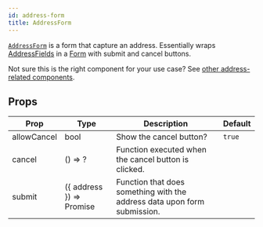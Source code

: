 ```yaml
---
id: address-form
title: AddressForm
---
```


[`AddressForm`](/src/components/Addresses/AddressForm/index.js) is a form that capture an address. Essentially wraps [AddressFields](components/address-fields.md) in a [Form](components/form.md) with submit and cancel buttons.

Not sure this is the right component for your use case? See [other address-related components](guides/addresses.md).

## Props

Prop|Type|Description|Default
---|---|---|---
allowCancel|bool|Show the cancel button?|`true`
cancel|() => ?|Function executed when the cancel button is clicked.|
submit|({ address }) => Promise|Function that does something with the address data upon form submission.|
